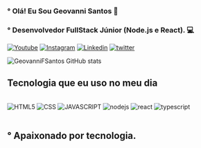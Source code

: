 ###  °  Olá! Eu Sou Geovanni Santos 👋
### ° Desenvolvedor FullStack Júnior (Node.js e React). 💻



[![Youtube](https://img.shields.io/badge/YouTube-FF0000?style=for-the-badge&logo=youtube&logoColor=white
)](https://www.youtube.com/channel/UCklb6AVAZnpwPvV7k-Am5vw)
[![Instagram](https://img.shields.io/badge/Instagram-E4405F?style=for-the-badge&logo=instagram&logoColor=white
)](https://www.instagram.com/geovannydynoo/)
[![Linkedin](https://img.shields.io/badge/LinkedIn-0077B5?style=for-the-badge&logo=linkedin&logoColor=white
)](https://www.linkedin.com/in/geovanni-santos-eldynoo/)
[![twitter](https://img.shields.io/badge/Twitter-1DA1F2?style=for-the-badge&logo=twitter&logoColor=white
)](https://twitter.com/GeovanniFSantos)

![GeovanniFSantos GitHub stats](https://github-readme-stats.vercel.app/api?username=GeovanniFSantos&show_icons=true&theme=dracula)

## Tecnologia que eu uso no meu dia

<div style="display: iline_block"><br/>
<img aling="center" alt="HTML5" src="https://img.shields.io/badge/HTML5-E34F26?style=for-the-badge&logo=html5&logoColor=white"/>
<img aling="center" alt="CSS" src="https://img.shields.io/badge/CSS3-1572B6?style=for-the-badge&logo=css3&logoColor=white"/>
<img aling="center" alt="JAVASCRIPT" src="https://img.shields.io/badge/JavaScript-F7DF1E?style=for-the-badge&logo=javascript&logoColor=black"/>
<img aling="center" alt="nodejs" src="https://img.shields.io/badge/Node.js-43853D?style=for-the-badge&logo=node.js&logoColor=white"/>
<img aling="center" alt="react" src="https://img.shields.io/badge/React-20232A?style=for-the-badge&logo=react&logoColor=61DAFB"/>
<img aling="center" alt="typescript" src="https://img.shields.io/badge/TypeScript-007ACC?style=for-the-badge&logo=typescript&logoColor=white"/>
</div><br/>

## ° Apaixonado por tecnologia.
